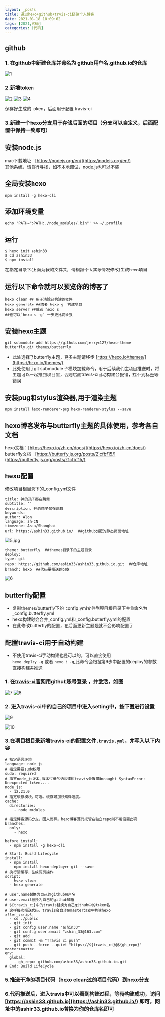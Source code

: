 ```yaml
---
layout: _posts
title: 通过hexo+github+trvis-ci搭建个人博客
date: 2021-03-18 18:09:62
tags: [2021,代码]
categories: [代码]
---
```

## github
### 1. 在github中新建仓库并命名为  github用户名.github.io的仓库

![1](https://i.loli.net/2021/03/26/Q1DoKuJkzL48s7S.jpg)


### 2.新增token

![2](https://i.loli.net/2021/03/26/Przm8NMSjgyO1Q9.jpg)
![3](https://i.loli.net/2021/03/26/V2EOLmQd9o5puJ6.jpg)
![4](https://i.loli.net/2021/03/26/LMAYFTIH26Baxhr.jpg)

保存好生成的 token，后面用于配置 travis-ci

### 3.新建一个hexo分支用于存储后面的项目（分支可以自定义，后面配置中保持一致即可）

## 安装node.js
mac下载地址：[https://nodejs.org/en/](https://nodejs.org/en/)  
其他系统，请自行寻找，如不本地调试，node.js也可以不装

## 全局安装hexo  
```
npm install -g hexo-cli
```

## 添加环境变量  
```
echo 'PATH="$PATH:./node_modules/.bin"' >> ~/.profile
```

## 运行  
```
$ hexo init ashin33 
$ cd ashin33
$ npm install
```
在指定目录下(上面为我的文件夹，请根据个人实际情况修改)生成hexo项目

## 运行以下命令就可以预览你的博客了  
```
hexo clean ## 用于清除已构建的文件  
hexo generate ##或者 hexo g  构建项目  
hexo server ##或者 hexo s
##也可以`hexo s -g` 一步更比两步强
```

##  安装hexo主题
```
git submodule add https://github.com/jerryc127/hexo-theme-butterfly.git themes/butterfly
```
* 此处选择了butterfly主题，更多主题请移步 [https://hexo.io/themes/](https://hexo.io/themes/)  
* 此处使用了git submodule 子模块加载命令，用于后续我们主项目推送时，将主题可以一起推到项目里，否则后面travis-ci自动构建会报错，找不到标签等错误

##  安装pug和stylus渲染器,用于渲染主题
```
npm install hexo-renderer-pug hexo-renderer-stylus --save
```

## hexo博客发布与butterfly主题的具体使用，参考各自文档  
hexo文档：[https://hexo.io/zh-cn/docs/](https://hexo.io/zh-cn/docs/)  
butterfly文档：[https://butterfly.js.org/posts/21cfbf15/](https://butterfly.js.org/posts/21cfbf15/)  

## hexo配置
修改项目根目录下的_config.yml文件
```
title: 神的孩子都在跳舞  
subtitle: ''  
description: 神的孩子都在跳舞  
keywords:  
author: Alon  
language: zh-CN  
timezone: Asia/Shanghai  
url: https://ashin33.github.io/  ##github分配的静态页面地址
```

![5.jpg](https://i.loli.net/2021/03/26/TrIVbHum86j1d5K.jpg)
```
theme: butterfly  ##themes目录下的主题目录
deploy:  
type: git  
repo: https://github.com/ashin33/ashin33.github.io.git  ##仓库地址
branch: hexo  ##代码要推送的分支
```

![6](https://i.loli.net/2021/03/26/cLE3u4IDjmJQreF.jpg)

## butterfly配置
* 复制themes/butterfly下的_config.yml文件到项目根目录下并重命名为_config.butterfly.yml
* hexo构建时会合并_config.yml和_config.butterfly.yml的配置
* 在此修改butterfly的配置，在后面更新主题是就不会影响配置了

## 配置travis-ci用于自动构建  
*  不使用travis-ci手动构建也是可以的，可以直接使用  
`hexo deploy -g`  或者  `hexo d -g`,此命令会根据第9步中配置的deploy的参数直接构建并推送

### 1. 在[travis-ci官网](https://travis-ci.com/)用github账号登录 ，并激活，如图

![7](https://i.loli.net/2021/03/26/3k7ORZsuLyAXYGM.jpg)
![8](https://i.loli.net/2021/03/26/mFqDLaOQPgoJTRZ.jpg)

### 2. 进入travis-ci中的自己的项目中进入setting中，按下图进行设置

![9](https://i.loli.net/2021/03/26/FPs3cCAg2hpndUE.jpg)

![10](https://i.loli.net/2021/03/26/rAjgG3QofNq4PJb.jpg)

### 3.在项目根目录新增travis-ci的配置文件`.travis.yml`，并写入以下内容

``` 
# 指定语言环境
language: node_js
# 指定需要sudo权限
sudo: required
# 指定node_js版本,版本过低的话构建时travis会报错Uncaught SyntaxError: Unexpected token....
node_js:
  - 12.21.0
# 指定缓存模块，可选。缓存可加快编译速度。
cache:
  directories:
    - node_modules

# 指定博客源码分支，因人而异。hexo博客源码托管在独立repo则不用设置此项
branches:
  only:
    - hexo

before_install:
  - npm install -g hexo-cli

# Start: Build Lifecycle
install:
  - npm install
  - npm install hexo-deployer-git --save
# 执行清缓存，生成网页操作
script:
  - hexo clean
  - hexo generate

# user.name替换为自己的github用户名
# user.email替换为自己的github邮箱
# ${travis_ci}中的travis替换为自己github中的token名
# 这样每次推送代码，travis会自动在master分支中构建hexo
after_script:
  - cd ./public
  - git init
  - git config user.name "ashin33"
  - git config user.email "ashin_33@163.com"
  - git add .
  - git commit -m "Travis ci push"
  - git push --force --quiet "https://${travis_ci}@${gh_repo}" master:master
env:
  global:
    - gh_repo: github.com/ashin33/ashin33.github.io.git
# End: Build LifeCycle
```
### 5.推送干净的项目代码（hexo clean过的项目代码）到hexo分支
### 6.代码推送后，进入travis中可以看到构建过程，等待构建成功，访问[https://ashin33.github.io](https://ashin33.github.io/) 即可，网址中的ashin33.github.io替换为你的仓库名即可